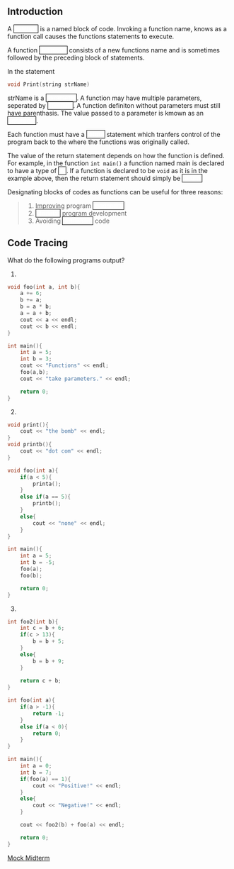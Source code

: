 Introduction
---
A <a style="color:white;border:solid black;border-width:1px">function</a>
is a named block of code. Invoking a function name, knows as a
<a stlye="color:white;border:solid black;border-width:1px">function call</a>
causes the functions statements to execute.

A function
<a style="color:white;border:solid black;border-width:1px">definition</a>
consists of a new functions name and is sometimes followed by the preceding block of statements. 

In the statement
```c++
void Print(string strName)	
```
strName is a
<a style="color:white;border:solid black;border-width:1px">parameter</a>.
A function may have multiple parameters, seperated by
<a style="color:white;border:solid black;border-width:1px">commas</a>.
A function definiton without parameters must still have parenthasis. 
The value passed to a parameter is kmown as an <a style="color:white;border:solid black;border-width:1px">agrument</a>.

Each function must have a
<a style="color:white;border:solid black;border-width:1px">return</a>
statement which tranfers control of the program back to the where the functions was originally called.

The value of the return statement depends on how the function is defined. For
 example, in the function ``int main()`` a function named main is declared to
 have a type of 
<a style="color:white;border:solid black;border-width:1px">int</a>.
If a function is declared to be ``void`` as it is in the example above, then
 the return statement should simply be 
<a style="color:white;border:solid black;border-width:1px">return;</a>

Designating blocks of codes as functions can be useful for three reasons:</br>
>1) Improving program
<a style="color:white;border:solid black;border-width:1px">readability</a></br>
>2) <a style="color:white;border:solid black;border-width:1px">Modular</a>
program development </br>
>3) Avoiding
<a style="color:white;border:solid black;border-width:1px">redundant</a>
code


Code Tracing
---

What do the following programs output?

1)
```c++
void foo(int a, int b){
	a += 6;
	b += a;
	b = a * b;
	a = a + b;
	cout << a << endl;
	cout << b << endl;
}

int main(){
	int a = 5;
	int b = 3;
	cout << "Functions" << endl;
	foo(a,b);
	cout << "take parameters." << endl;

	return 0;
}
```
2)
```c++
void print(){
	cout << "the bomb" << endl;
}
void printb(){
	cout << "dot com" << endl;
}

void foo(int a){
	if(a < 5){
		printa();
	}
	else if(a == 5){
		printb();
	}
	else{
		cout << "none" << endl;
	}
}

int main(){
	int a = 5;
	int b = -5;
	foo(a);
	foo(b);

	return 0;
}
```
3)
```c++
int foo2(int b){
	int c = b + 6;
	if(c > 13){
		b = b + 5;
	}
	else{
		b = b + 9;
	}
	
	return c + b;
}

int foo(int a){
	if(a > -1){
		return -1;
	}
	else if(a < 0){
		return 0;
	}
}

int main(){
	int a = 0;
	int b = 7;
	if(foo(a) == 1){
		cout << "Positive!" << endl;
	}
	else{
		cout << "Negative!" << endl;
	}

	cout << foo2(b) + foo(a) << endl;

	return 0;
}
```
[Mock Midterm](https://docs.google.com/a/ucr.edu/document/d/1DWX5sqdetz-Vz8RpabkYFdxSUa_Q3DhBsVA2ugZxeCQ/edit?usp=sharing)
